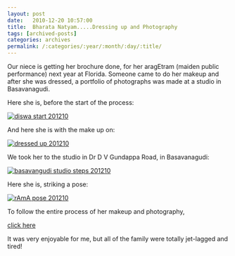 ```yaml
---
layout: post
date:	2010-12-20 10:57:00
title:  Bharata Natyam.....Dressing up and Photography
tags: [archived-posts]
categories: archives
permalink: /:categories/:year/:month/:day/:title/
---
```

Our niece is getting her brochure done, for her aragEtram (maiden public performance) next year at Florida. Someone came to do her makeup and after she was dressed, a portfolio of photographs was made at a studio in Basavanagudi.

Here she is, before the start of the process:


<a href="http://s1142.photobucket.com/albums/n602/Deepapctrsglr/?action=view&amp;current=IMG_8569.jpg" target="_blank"><img src="http://i1142.photobucket.com/albums/n602/Deepapctrsglr/IMG_8569.jpg" border="0" alt="diswa start 201210"></a>

And here she is with the make up on:


<a href="http://s1142.photobucket.com/albums/n602/Deepapctrsglr/?action=view&amp;current=IMG_8588.jpg" target="_blank"><img src="http://i1142.photobucket.com/albums/n602/Deepapctrsglr/IMG_8588.jpg" border="0" alt="dressed up 201210"></a>


We took her to the studio in Dr D V Gundappa Road, in Basavanagudi:


<a href="http://s1142.photobucket.com/albums/n602/Deepapctrsglr/?action=view&amp;current=IMG_8601.jpg" target="_blank"><img src="http://i1142.photobucket.com/albums/n602/Deepapctrsglr/IMG_8601.jpg" border="0" alt="basavangudi studio steps 201210"></a>


Here she is, striking a pose:


<a href="http://s1142.photobucket.com/albums/n602/Deepapctrsglr/?action=view&amp;current=IMG_8640.jpg" target="_blank"><img src="http://i1142.photobucket.com/albums/n602/Deepapctrsglr/IMG_8640.jpg" border="0" alt="rAmA pose 201210"></a>

To follow the entire process of her makeup and photography, 

<a href="http://picasaweb.google.com/tanzaniavisit/DivyaDanceMakeupAndPhoto201210#"> click here </a>

It was very enjoyable for me, but all of the family were totally jet-lagged and tired!
